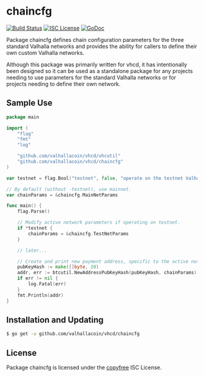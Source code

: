 chaincfg
========

[![Build Status](http://img.shields.io/travis/valhallacoin/vhcd.svg)](https://travis-ci.org/valhallacoin/vhcd)
[![ISC License](http://img.shields.io/badge/license-ISC-blue.svg)](http://copyfree.org)
[![GoDoc](https://img.shields.io/badge/godoc-reference-blue.svg)](http://godoc.org/github.com/valhallacoin/vhcd/chaincfg)

Package chaincfg defines chain configuration parameters for the three standard
Valhalla networks and provides the ability for callers to define their own custom
Valhalla networks.

Although this package was primarily written for vhcd, it has intentionally been
designed so it can be used as a standalone package for any projects needing to
use parameters for the standard Valhalla networks or for projects needing to
define their own network.

## Sample Use

```Go
package main

import (
	"flag"
	"fmt"
	"log"

	"github.com/valhallacoin/vhcd/vhcutil"
	"github.com/valhallacoin/vhcd/chaincfg"
)

var testnet = flag.Bool("testnet", false, "operate on the testnet Valhalla network")

// By default (without -testnet), use mainnet.
var chainParams = &chaincfg.MainNetParams

func main() {
	flag.Parse()

	// Modify active network parameters if operating on testnet.
	if *testnet {
		chainParams = &chaincfg.TestNetParams
	}

	// later...

	// Create and print new payment address, specific to the active network.
	pubKeyHash := make([]byte, 20)
	addr, err := btcutil.NewAddressPubKeyHash(pubKeyHash, chainParams)
	if err != nil {
		log.Fatal(err)
	}
	fmt.Println(addr)
}
```

## Installation and Updating

```bash
$ go get -u github.com/valhallacoin/vhcd/chaincfg
```

## License

Package chaincfg is licensed under the [copyfree](http://copyfree.org) ISC
License.
